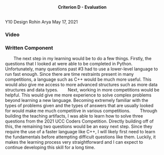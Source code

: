 
<p align="center">
  <b>Criterion D - Evaluation</b>
  <br><br>
</p>

Y10 Design
Rohin Arya
May 17, 2021

### Video

### Written Component

&nbsp;&nbsp;&nbsp;&nbsp;&nbsp;&nbsp; The next step in my learning would be to do a few things. Firstly, the questions that I looked at were able to be completed in Python. Unfortunately, many questions past #3 had to use a lower-level language to run fast enough. Since there are time restraints present in many competitions, a language such as C++ would be much more useful. This would also give me access to more advanced structures such as more data structures and data types. 
&nbsp;&nbsp;&nbsp;&nbsp;&nbsp;&nbsp; Next, working in more competitions would be helpful. This would give me more experience to solve complex problems beyond learning a new language. Becoming extremely familiar with the types of problems given and the types of answers that are usually looked for would make me much competitive in various competitions.
&nbsp;&nbsp;&nbsp;&nbsp;&nbsp;&nbsp; Through building the teaching artifacts, I was able to learn how to solve three questions from the 2021 UCC Coders Competition. Directly building off of this, the remaining two questions would be an easy next step. Since they require the use of a faster language like C++, I will likely first need to learn the fundamentals before attempting difficult questions like them. Luckily, it makes the learning process very straightforward and I can expect to continue developing this skill for a long time.